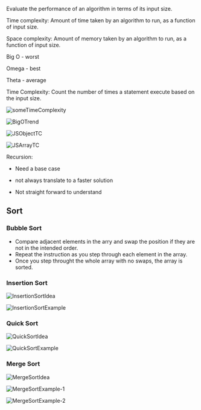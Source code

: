 Evaluate the performance of an algorithm in terms of its input size.

Time complexity: Amount of time taken by an algorithm to run, as a function of input size.

Space complexity: Amount of memory taken by an algorithm to run, as a function of input size.



Big O - worst

Omega - best

Theta - average



Time Complexity: Count the number of times a statement execute based on the input size.



![someTimeComplexity](E:\JS-Algorithms\img\someTimeComplexity.png)

![BigOTrend](E:\JS-Algorithms\img\BigOTrend.png)

![JSObjectTC](E:\JS-Algorithms\img\JSObjectTC.png)

![JSArrayTC](E:\JS-Algorithms\img\JSArrayTC.png)



Recursion:

- Need a base case

- not always translate to a faster solution
- Not straight forward to understand

## Sort

### Bubble Sort

- Compare adjacent elements in the arry and swap the position if they are not in the intended order.
- Repeat the instruction as you step through each element in the array.
- Once you step throught the whole array with no swaps, the array is sorted.

### Insertion Sort

![InsertionSortIdea](E:\JS-Algorithms\img\InsertionSortIdea.png)

![InsertionSortExample](E:\JS-Algorithms\img\InsertionSortExample.png)

### Quick Sort

![QuickSortIdea](E:\JS-Algorithms\img\QuickSortIdea.png)

![QuickSortExample](E:\JS-Algorithms\img\QuickSortExample.png)

### Merge Sort

![MergeSortIdea](E:\JS-Algorithms\img\MergeSortIdea.png)

![MergeSortExample-1](E:\JS-Algorithms\img\MergeSortExample-1.png)

![MergeSortExample-2](E:\JS-Algorithms\img\MergeSortExample-2.png)

